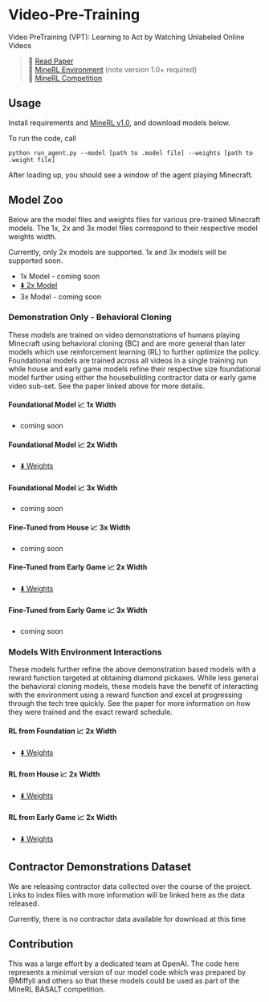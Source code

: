 

# Video-Pre-Training
Video PreTraining (VPT): Learning to Act by Watching Unlabeled Online Videos


> :page_facing_up: [Read Paper](https://cdn.openai.com/vpt/Paper.pdf) \
  :space_invader: [MineRL Environment](https://github.com/minerllabs/minerl/tree/v1.0.0) (note version 1.0+ required) \
  :checkered_flag: [MineRL Competition](https://www.aicrowd.com/challenges/neurips-2022-minerl-basalt-competition)

## Usage

Install requirements and [MineRL v1.0](https://github.com/minerllabs/minerl/tree/v1.0.0), and download models below.

To run the code, call

```
python run_agent.py --model [path to .model file] --weights [path to .weight file]
```

After loading up, you should see a window of the agent playing Minecraft.

## Model Zoo
Below are the model files and weights files for various pre-trained Minecraft models.
The 1x, 2x and 3x model files correspond to their respective model weights width. 

Currently, only 2x models are supported. 1x and 3x models will 
be supported soon. 
* 1x Model - coming soon
* [:arrow_down: 2x Model](https://openaipublic.blob.core.windows.net/minecraft-rl/models/2x.model)
* 3x Model - coming soon

### Demonstration Only - Behavioral Cloning
These models are trained on video demonstrations of humans playing Minecraft
using behavioral cloning (BC) and are more general than later models which 
use reinforcement learning (RL) to further optimize the policy. 
Foundational models are trained across all videos in a single training run
while house and early game models refine their respective size foundational
model further using either the housebuilding contractor data or early game video
sub-set. See the paper linked above for more details.

#### Foundational Model :chart_with_upwards_trend: 1x Width 
  * coming soon

#### Foundational Model :chart_with_upwards_trend: 2x Width 
  * [:arrow_down: Weights](https://openaipublic.blob.core.windows.net/minecraft-rl/models/foundation-model-2x.weights)

#### Foundational Model :chart_with_upwards_trend: 3x Width 
  * coming soon

#### Fine-Tuned from House :chart_with_upwards_trend: 3x Width 
  * coming soon

#### Fine-Tuned from Early Game :chart_with_upwards_trend: 2x Width 
  * [:arrow_down: Weights](https://openaipublic.blob.core.windows.net/minecraft-rl/models/bc-early-game-2x.weights)

#### Fine-Tuned from Early Game :chart_with_upwards_trend: 3x Width 
  * coming soon

### Models With Environment Interactions
These models further refine the above demonstration based models with a reward 
function targeted at obtaining diamond pickaxes. While less general the behavioral
cloning models, these models have the benefit of interacting with the environment
using a reward function and excel at progressing through the tech tree quickly.
See the paper for more information
on how they were trained and the exact reward schedule.

#### RL from Foundation :chart_with_upwards_trend: 2x Width 
  * [:arrow_down: Weights](https://openaipublic.blob.core.windows.net/minecraft-rl/models/rl-from-foundation-2x.weights)

#### RL from House :chart_with_upwards_trend: 2x Width 
  * [:arrow_down: Weights](https://openaipublic.blob.core.windows.net/minecraft-rl/models/rl-from-house-2x.weights)

#### RL from Early Game :chart_with_upwards_trend: 2x Width 
  * [:arrow_down: Weights](https://openaipublic.blob.core.windows.net/minecraft-rl/models/rl-from-early-game-2x.weights)

## Contractor Demonstrations Dataset
We are releasing contractor data collected over the course of the project. Links to index 
files with more information will be linked here as the data released.


Currently, there is no contractor data available for download at this time


## Contribution
This was a large effort by a dedicated team at OpenAI.
The code here represents a minimal version of our model code which was 
prepared by @Miffyli and others so that these models could be used as 
part of the MineRL BASALT competition. 
